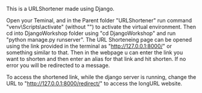 This is a URLShortener made using Django.

Open your Teminal, and in the Parent folder "URLShortener" run command "venv\Scripts\activate" (without "") to activate the virtual environment.
Then cd into DjangoWorkshop folder using "cd DjangoWorkshop" and run "python manage.py runserver".
The URL Shorteneing page can be opened using the link provided in the terminal as "http://127.0.0.1:8000/" or something similar to that.
Then in the webpage u can enter the link you want to shorten and then enter an alias for that link and hit shorten.
If no error you will be redirected to a message.

To access the shortened link, while the django server is running, change the URL to "http://127.0.0.1:8000/redirect/<alias>" to access the longURL website.
